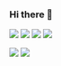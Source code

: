 ### Hi there 👋

<!--
**luizihara/luizihara** is a ✨ _special_ ✨ repository because its `README.md` (this file) appears on your GitHub profile.

Here are some ideas to get you started:

- 🔭 I’m currently working on ...
- 🌱 I’m currently learning ...
- 👯 I’m looking to collaborate on ...
- 🤔 I’m looking for help with ...
- 💬 Ask me about ...
- 📫 How to reach me: ...
- 😄 Pronouns: ...
- ⚡ Fun fact: ...
-->

<img src="https://img.icons8.com/color/64/000000/play-station.png"/> <img src="https://img.icons8.com/color/64/000000/nintendo-switch.png"/> <img src="https://img.icons8.com/fluent/64/000000/steam.png"/> <img src="https://img.icons8.com/fluent/64/000000/battle-net.png"/> 

<img src="https://img.icons8.com/office/64/000000/triforce.png"/> <img src="https://img.icons8.com/color/64/000000/overwatch--v1.png"/>
